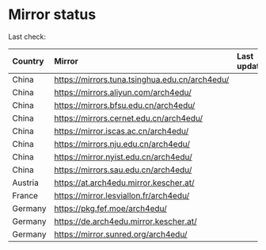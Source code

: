 <script src="./time.js"></script>
# Mirror status
Last check: <script type="text/javascript">localize(1722071970.6141064);</script>

|Country|Mirror|Last update|
|:------|:-----|:----------|
|China|https://mirrors.tuna.tsinghua.edu.cn/arch4edu/|<script type="text/javascript">localize(1722061999);</script>|
|China|https://mirrors.aliyun.com/arch4edu/|<script type="text/javascript">localize(1722018743);</script>|
|China|https://mirrors.bfsu.edu.cn/arch4edu/|<script type="text/javascript">localize(1722018743);</script>|
|China|https://mirrors.cernet.edu.cn/arch4edu/|<script type="text/javascript">localize(1722061999);</script>|
|China|https://mirror.iscas.ac.cn/arch4edu/|<script type="text/javascript">localize(1722061999);</script>|
|China|https://mirrors.nju.edu.cn/arch4edu/|<script type="text/javascript">localize(1722018743);</script>|
|China|https://mirror.nyist.edu.cn/arch4edu/|<script type="text/javascript">localize(1722018743);</script>|
|China|https://mirrors.sau.edu.cn/arch4edu/|<script type="text/javascript">localize(1722018743);</script>|
|Austria|https://at.arch4edu.mirror.kescher.at/|<script type="text/javascript">localize(1722018743);</script>|
|France|https://mirror.lesviallon.fr/arch4edu/|<script type="text/javascript">localize(1722018743);</script>|
|Germany|https://pkg.fef.moe/arch4edu/|<script type="text/javascript">localize(1722018743);</script>|
|Germany|https://de.arch4edu.mirror.kescher.at/|<script type="text/javascript">localize(1722018743);</script>|
|Germany|https://mirror.sunred.org/arch4edu/|<script type="text/javascript">localize(1722018743);</script>|

<script src="./tablefilter/tablefilter.js"></script>
<script src="./table.js"></script>